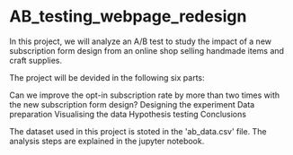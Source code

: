 # AB_testing_webpage_redesign


In this project, we will analyze an A/B test to study the impact of a new subscription form design from an online shop selling handmade items and craft supplies.

The project will be devided in the following six parts:

Can we improve the opt-in subscription rate by more than two times with the new subscription form design?
Designing the experiment
Data preparation
Visualising the data
Hypothesis testing
Conclusions


The dataset used in this project is stoted in the 'ab_data.csv' file.
The analysis steps are explained in the jupyter notebook.
